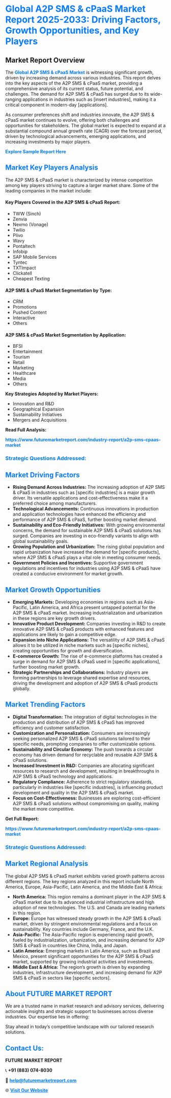 <h1 style="color: #007BFF;">Global A2P SMS & cPaaS Market Report 2025-2033: Driving Factors, Growth Opportunities, and Key Players</h1>

<section id="overview">
<h2>Market Report Overview</h2>
<p>The <a href="https://www.futuremarketreport.com/industry-report/a2p-sms-cpaas-market" style="color: #007BFF; text-decoration: none;"><strong>Global A2P SMS & cPaaS Market</strong></a> is witnessing significant growth, driven by increasing demand across various industries. This report delves into the key aspects of the A2P SMS & cPaaS market, providing a comprehensive analysis of its current status, future potential, and challenges. The demand for A2P SMS & cPaaS has surged due to its wide-ranging applications in industries such as [insert industries], making it a critical component in modern-day [applications].</p>
<p>As consumer preferences shift and industries innovate, the A2P SMS & cPaaS market continues to evolve, offering both challenges and opportunities for stakeholders. The global market is expected to expand at a substantial compound annual growth rate (CAGR) over the forecast period, driven by technological advancements, emerging applications, and increasing investments by major players.</p>
</section>

<section id="overview">
<p><a href="https://www.futuremarketreport.com/request-sample/reportId=28820" style="color: #007BFF; text-decoration: none;"><strong>Explore Sample Report Here</strong></a></p>
</section>

<section id="key-players">
<h2 style="color: #007BFF;">Market Key Players Analysis</h2>
<p>The A2P SMS & cPaaS market is characterized by intense competition among key players striving to capture a larger market share. Some of the leading companies in the market include:</p>
<h4>Key Players Covered in the A2P SMS & cPaaS Report:</h4>
<ul><li>TWW (Sinch)</li><li>Zenvia</li><li>Nexmo (Vonage)</li><li>Twilio</li><li>Plivo</li><li>Wavy</li><li>Pontaltech</li><li>Infobip</li><li>SAP Mobile Services</li><li>Tyntec</li><li>TXTImpact</li><li>Clickatell</li><li>Cheapest Texting</li></ul>
<h4>A2P SMS & cPaaS Market Segmentation by Type:</h4>
<ul><li>CRM</li><li>Promotions</li><li>Pushed Content</li><li>Interactive</li><li>Others</li></ul>

<h4>A2P SMS & cPaaS Market Segmentation by Application:</h4>
<ul><li>BFSI</li><li>Entertainment</li><li>Tourism</li><li>Retail</li><li>Marketing</li><li>Healthcare</li><li>Media</li><li>Others</li></ul>
<p><strong>Key Strategies Adopted by Market Players:</strong></p>
<ul>
<li>Innovation and R&D</li>
<li>Geographical Expansion</li>
<li>Sustainability Initiatives</li>
<li>Mergers and Acquisitions</li>
</ul>
</section>

<section>
<p><strong>Read Full Analysis: </strong></p><a href="https://www.futuremarketreport.com/industry-report/a2p-sms-cpaas-market" style="color: #007BFF; text-decoration: none;"><strong>https://www.futuremarketreport.com/industry-report/a2p-sms-cpaas-market</strong></a>
<h3 style="color: #007BFF;">Strategic Questions Addressed:</h3>
</section>

<section id="driving-factors">
<h2 style="color: #007BFF;">Market Driving Factors</h2>
<ul>
<li><strong>Rising Demand Across Industries:</strong> The increasing adoption of A2P SMS & cPaaS in industries such as [specific industries] is a major growth driver. Its versatile applications and cost-effectiveness make it a preferred choice among manufacturers.</li>
<li><strong>Technological Advancements:</strong> Continuous innovations in production and application technologies have enhanced the efficiency and performance of A2P SMS & cPaaS, further boosting market demand.</li>
<li><strong>Sustainability and Eco-Friendly Initiatives:</strong> With growing environmental concerns, the demand for sustainable A2P SMS & cPaaS solutions has surged. Companies are investing in eco-friendly variants to align with global sustainability goals.</li>
<li><strong>Growing Population and Urbanization:</strong> The rising global population and rapid urbanization have increased the demand for [specific products], where A2P SMS & cPaaS plays a vital role in meeting consumer needs.</li>
<li><strong>Government Policies and Incentives:</strong> Supportive government regulations and incentives for industries using A2P SMS & cPaaS have created a conducive environment for market growth.</li>
</ul>
</section>

<section id="growth-opportunities">
<h2 style="color: #007BFF;">Market Growth Opportunities</h2>
<ul>
<li><strong>Emerging Markets:</strong> Developing economies in regions such as Asia-Pacific, Latin America, and Africa present untapped potential for the A2P SMS & cPaaS market. Increasing industrialization and urbanization in these regions are key growth drivers.</li>
<li><strong>Innovative Product Development:</strong> Companies investing in R&D to create innovative A2P SMS & cPaaS products with enhanced features and applications are likely to gain a competitive edge.</li>
<li><strong>Expansion into Niche Applications:</strong> The versatility of A2P SMS & cPaaS allows it to be utilized in niche markets such as [specific niches], creating opportunities for growth and diversification.</li>
<li><strong>E-commerce Growth:</strong> The rise of e-commerce platforms has created a surge in demand for A2P SMS & cPaaS used in [specific applications], further boosting market growth.</li>
<li><strong>Strategic Partnerships and Collaborations:</strong> Industry players are forming partnerships to leverage shared expertise and resources, driving the development and adoption of A2P SMS & cPaaS products globally.</li>
</ul>
</section>

<section id="trending-factors">
<h2 style="color: #007BFF;">Market Trending Factors</h2>
<ul>
<li><strong>Digital Transformation:</strong> The integration of digital technologies in the production and distribution of A2P SMS & cPaaS has improved efficiency and customer satisfaction.</li>
<li><strong>Customization and Personalization:</strong> Consumers are increasingly seeking personalized A2P SMS & cPaaS solutions tailored to their specific needs, prompting companies to offer customizable options.</li>
<li><strong>Sustainability and Circular Economy:</strong> The push towards a circular economy has driven demand for recyclable and reusable A2P SMS & cPaaS solutions.</li>
<li><strong>Increased Investment in R&D:</strong> Companies are allocating significant resources to research and development, resulting in breakthroughs in A2P SMS & cPaaS technology and applications.</li>
<li><strong>Regulatory Compliance:</strong> Adherence to strict regulatory standards, particularly in industries like [specific industries], is influencing product development and quality in the A2P SMS & cPaaS market.</li>
<li><strong>Focus on Cost-Effectiveness:</strong> Businesses are exploring cost-efficient A2P SMS & cPaaS solutions without compromising on quality, making the market more competitive.</li>
</ul>
</section>

<section>
<p><strong>Get Full Report: </strong></p><a href="https://www.futuremarketreport.com/industry-report/a2p-sms-cpaas-market" style="color: #007BFF; text-decoration: none;"><strong>https://www.futuremarketreport.com/industry-report/a2p-sms-cpaas-market</strong></a>
<h3 style="color: #007BFF;">Strategic Questions Addressed:</h3>
</section>


<section id="regional-analysis">
<h2 style="color: #007BFF;">Market Regional Analysis</h2>
<p>The global A2P SMS & cPaaS market exhibits varied growth patterns across different regions. The key regions analyzed in this report include North America, Europe, Asia-Pacific, Latin America, and the Middle East & Africa:</p>
<ul>
<li><strong>North America:</strong> This region remains a dominant player in the A2P SMS & cPaaS market due to its advanced industrial infrastructure and high adoption of new technologies. The U.S. and Canada are leading markets in this region.</li>
<li><strong>Europe:</strong> Europe has witnessed steady growth in the A2P SMS & cPaaS market, driven by stringent environmental regulations and a focus on sustainability. Key countries include Germany, France, and the U.K.</li>
<li><strong>Asia-Pacific:</strong> The Asia-Pacific region is experiencing rapid growth, fueled by industrialization, urbanization, and increasing demand for A2P SMS & cPaaS in countries like China, India, and Japan.</li>
<li><strong>Latin America:</strong> Emerging markets in Latin America, such as Brazil and Mexico, present significant opportunities for the A2P SMS & cPaaS market, supported by growing industrial activities and investments.</li>
<li><strong>Middle East & Africa:</strong> The region’s growth is driven by expanding industries, infrastructure development, and increasing demand for A2P SMS & cPaaS in sectors like [specific sectors].</li>
</ul>
</section>

<footer>
<h2 style="color: #007BFF;">About FUTURE MARKET REPORT</h2>
<p>We are a trusted name in market research and advisory services, delivering actionable insights and strategic support to businesses across diverse industries. Our expertise lies in offering:</p>

<p>Stay ahead in today’s competitive landscape with our tailored research solutions.</p>

<h2 style="color: #007BFF;">Contact Us:</h2>
<p><strong>FUTURE MARKET REPORT</strong></p>
<p>📞 <strong>+91 (883) 074-8030</strong></p>
<p>📧 <strong><a href="mailto:help@futuremarketreport.com" style="color: #007BFF;">help@futuremarketreport.com</a></strong></p>
<p>🌐 <strong><a href="https://www.futuremarketreport.com/" style="color: #007BFF;">Visit Our Website</a></strong></p>
</footer>